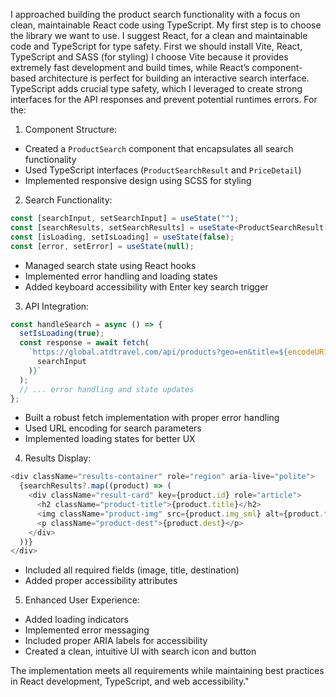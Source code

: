 I approached building the product search functionality with a focus on clean, maintainable React code using TypeScript.
My first step is to choose the library we want to use.
I suggest React, for a clean and maintainable code and TypeScript for type safety.
First we should install Vite, React, TypeScript and SASS (for styling)
I choose Vite because it provides extremely fast development and build times, while React’s component-based architecture is perfect for building an interactive search interface. TypeScript adds crucial type safety, which I leveraged to create strong interfaces for the API responses and prevent potential runtimes errors.
For the:

1. Component Structure:

- Created a `ProductSearch` component that encapsulates all search functionality
- Used TypeScript interfaces (`ProductSearchResult` and `PriceDetail`)
- Implemented responsive design using SCSS for styling

2. Search Functionality:

```typescript
const [searchInput, setSearchInput] = useState("");
const [searchResults, setSearchResults] = useState<ProductSearchResult[]>([]);
const [isLoading, setIsLoading] = useState(false);
const [error, setError] = useState(null);
```

- Managed search state using React hooks
- Implemented error handling and loading states
- Added keyboard accessibility with Enter key search trigger

3. API Integration:

```typescript
const handleSearch = async () => {
  setIsLoading(true);
  const response = await fetch(
    `https://global.atdtravel.com/api/products?geo=en&title=${encodeURIComponent(
      searchInput
    )}`
  );
  // ... error handling and state updates
};
```

- Built a robust fetch implementation with proper error handling
- Used URL encoding for search parameters
- Implemented loading states for better UX

4. Results Display:

```typescript
<div className="results-container" role="region" aria-live="polite">
  {searchResults?.map((product) => (
    <div className="result-card" key={product.id} role="article">
      <h2 className="product-title">{product.title}</h2>
      <img className="product-img" src={product.img_sml} alt={product.title} />
      <p className="product-dest">{product.dest}</p>
    </div>
  ))}
</div>
```

- Included all required fields (image, title, destination)
- Added proper accessibility attributes

5. Enhanced User Experience:

- Added loading indicators
- Implemented error messaging
- Included proper ARIA labels for accessibility
- Created a clean, intuitive UI with search icon and button

The implementation meets all requirements while maintaining best practices in React development, TypeScript, and web accessibility."
